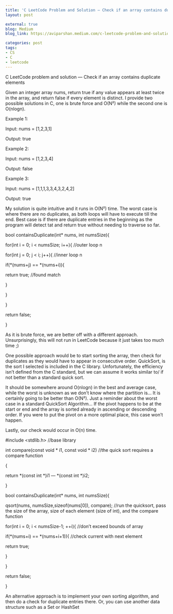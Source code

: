 ```yaml
---
title: 'C LeetCode Problem and Solution — Check if an array contains duplicate elements'
layout: post

external: true
blog: Medium
blog_link: https://aviparshan.medium.com/c-leetcode-problem-and-solution-check-if-an-array-contains-duplicate-elements-d7b4936c3130

categories: post
tags:
- CS
- C
- leetcode
---
```


C LeetCode problem and solution — Check if an array contains duplicate elements

Given an integer array nums, return true if any value appears at least twice in the array, and return false if every element is distinct. I provide two possible solutions in C, one is brute force and O(N²) while the second one is O(nlogn).

Example 1:

Input: nums = [1,2,3,1]

Output: true

Example 2:

Input: nums = [1,2,3,4]

Output: false

Example 3:

Input: nums = [1,1,1,3,3,4,3,2,4,2]

Output: true

My solution is quite intuitive and it runs in O(N²) time. The worst case is where there are no duplicates, as both loops will have to execute till the end. Best case is if there are duplicate entries in the beginning as the program will detect tat and return true without needing to traverse so far.

bool containsDuplicate(int* nums, int numsSize){

for(int i = 0; i < numsSize; i++){ //outer loop n

for(int j = 0; j < i; j++){ //inner loop n

if(*(nums+j) == *(nums+i)){

return true; //found match

}

}

}

return false;

}

As it is brute force, we are better off with a different approach. Unsurprisingly, this will not run in LeetCode because it just takes too much time ;)

One possible approach would be to start sorting the array, then check for duplicates as they would have to appear in consecutive order. QuickSort, is the sort I selected is included in the C library. Unfortunately, the efficiency isn’t defined from the C standard, but we can assume it works similar to/ if not better than a standard quick sort.

It should be somewhere around O(nlogn) in the best and average case, while the worst is unknown as we don’t know where the partition is… It is certainly going to be better than O(N²). Just a reminder about the worst case in a standard QuickSort Algorithm… If the pivot happens to be at the start or end and the array is sorted already in ascending or descending order. If you were to put the pivot on a more optimal place, this case won’t happen.

Lastly, our check would occur in O(n) time.

#include <stdlib.h> //base library

int compare(const void * i1, const void * i2) //the quick sort requires a compare function

{

return *(const int *)i1 — *(const int *)i2;

}

bool containsDuplicate(int* nums, int numsSize){

qsort(nums, numsSize,sizeof(nums[0]), compare); //run the quicksort, pass the size of the array, size of each element (size of int), and the compare function

for(int i = 0; i < numsSize-1; ++i){ //don’t exceed bounds of array

if(*(nums+i) == *(nums+i+1)){ //check current with next element

return true;

}

}

return false;

}

An alternative approach is to implement your own sorting algorithm, and then do a check for duplicate entries there. Or, you can use another data structure such as a Set or HashSet